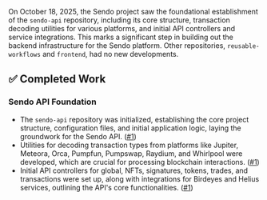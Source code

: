 On October 18, 2025, the Sendo project saw the foundational establishment of the `sendo-api` repository, including its core structure, transaction decoding utilities for various platforms, and initial API controllers and service integrations. This marks a significant step in building out the backend infrastructure for the Sendo platform. Other repositories, `reusable-workflows` and `frontend`, had no new developments.

## ✅ Completed Work
### Sendo API Foundation
*   The `sendo-api` repository was initialized, establishing the core project structure, configuration files, and initial application logic, laying the groundwork for the Sendo API. ([#1](https://github.com/Sendo-labs/sendo-api/pull/1))
*   Utilities for decoding transaction types from platforms like Jupiter, Meteora, Orca, Pumpfun, Pumpswap, Raydium, and Whirlpool were developed, which are crucial for processing blockchain interactions. ([#1](https://github.com/Sendo-labs/sendo-api/pull/1))
*   Initial API controllers for global, NFTs, signatures, tokens, trades, and transactions were set up, along with integrations for Birdeyes and Helius services, outlining the API's core functionalities. ([#1](https://github.com/Sendo-labs/sendo-api/pull/1))